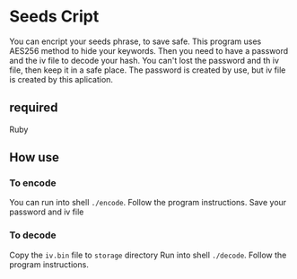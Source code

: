 # Seeds Cript
You can encript your seeds phrase, to save safe. This program uses AES256 method to hide your keywords. Then you need to have a password and the iv file to decode your hash. You can't lost the password and th iv file, then keep it in a safe place. The password is created by use, but iv file is created by this aplication.


## required
Ruby

## How use
### To encode

You can run into shell `./encode`.
Follow the program instructions.
Save your password and iv file

### To decode
Copy the `iv.bin` file to `storage` directory
Run into shell `./decode`.
Follow the program instructions.
